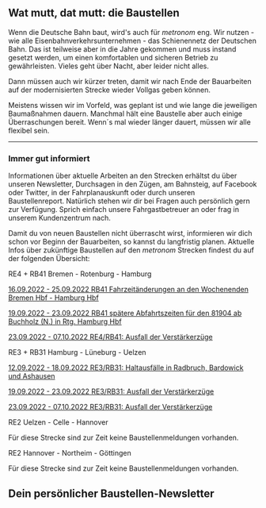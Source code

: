 Wat mutt, dat mutt: die Baustellen
----------

Wenn die Deutsche Bahn baut, wird's auch für *metronom* eng.
Wir nutzen - wie alle Eisenbahnverkehrsunternehmen - das Schienennetz der Deutschen Bahn. Das ist teilweise aber in die Jahre gekommen und muss instand gesetzt werden, um einen komfortablen und sicheren Betrieb zu gewährleisten. Vieles geht über Nacht, aber leider nicht alles.

Dann müssen auch wir kürzer treten, damit wir nach Ende der Bauarbeiten auf der modernisierten Strecke wieder Vollgas geben können.

Meistens wissen wir im Vorfeld, was geplant ist und wie lange die jeweiligen Baumaßnahmen dauern. Manchmal hält eine Baustelle aber auch einige Überraschungen bereit. Wenn´s mal wieder länger dauert, müssen wir alle flexibel sein.

---

### Immer gut informiert ###

Informationen über aktuelle Arbeiten an den Strecken erhältst du über unseren Newsletter, Durchsagen in den Zügen, am Bahnsteig, auf Facebook oder Twitter, in der Fahrplanauskunft oder durch unseren Baustellenreport. Natürlich stehen wir dir bei Fragen auch persönlich gern zur Verfügung. Sprich einfach unsere Fahrgastbetreuer an oder frag in unserem Kundenzentrum nach.

Damit du von neuen Baustellen nicht überrascht wirst, informieren wir dich schon vor Beginn der Bauarbeiten, so kannst du langfristig planen. Aktuelle Infos über zukünftige Baustellen auf den *metronom* Strecken findest du auf der folgenden Übersicht:

RE4 + RB41 Bremen - Rotenburg - Hamburg

[16.09.2022 - 25.09.2022 RB41 Fahrzeitänderungen an den Wochenenden Bremen Hbf - Hamburg Hbf](https://www.der-metronom.de/baustellen/rb41-fahrzeitaenderungen-an-den-wochenenden-bremen-hbf-hamburg-hbf/)

[19.09.2022 - 23.09.2022 RB41 spätere Abfahrtszeiten für den 81904 ab Buchholz (N.) in Rtg. Hamburg Hbf](https://www.der-metronom.de/baustellen/rb41-spaetere-abfahrtszeiten-fuer-den-81904-ab-buchholz-n-in-rtg-hamburg-hbf/)

[23.09.2022 - 07.10.2022 RE4/RB41: Ausfall der Verstärkerzüge](https://www.der-metronom.de/baustellen/re4-rb41-ausfall-der-verstaerkerzuege/)

RE3 + RB31 Hamburg - Lüneburg - Uelzen

[12.09.2022 - 18.09.2022 RE3/RB31: Haltausfälle in Radbruch, Bardowick und Ashausen](https://www.der-metronom.de/baustellen/re3-rb31-haltausfaelle-in-radbruch-bardowick-und-ashausen/)

[19.09.2022 - 23.09.2022 RE3/RB31: Ausfall der Verstärkerzüge](https://www.der-metronom.de/baustellen/re3-rb31-ausfall-der-verstaerkerzuege/)

[23.09.2022 - 07.10.2022 RE3/RB31: Ausfall der Verstärkerzüge](https://www.der-metronom.de/baustellen/re3-rb31-ausfall-der-verstaerkerzuege-2/)

RE2 Uelzen - Celle - Hannover

Für diese Strecke sind zur Zeit keine Baustellenmeldungen vorhanden.

RE2 Hannover - Northeim - Göttingen

Für diese Strecke sind zur Zeit keine Baustellenmeldungen vorhanden.

Dein persönlicher Baustellen-Newsletter
----------
